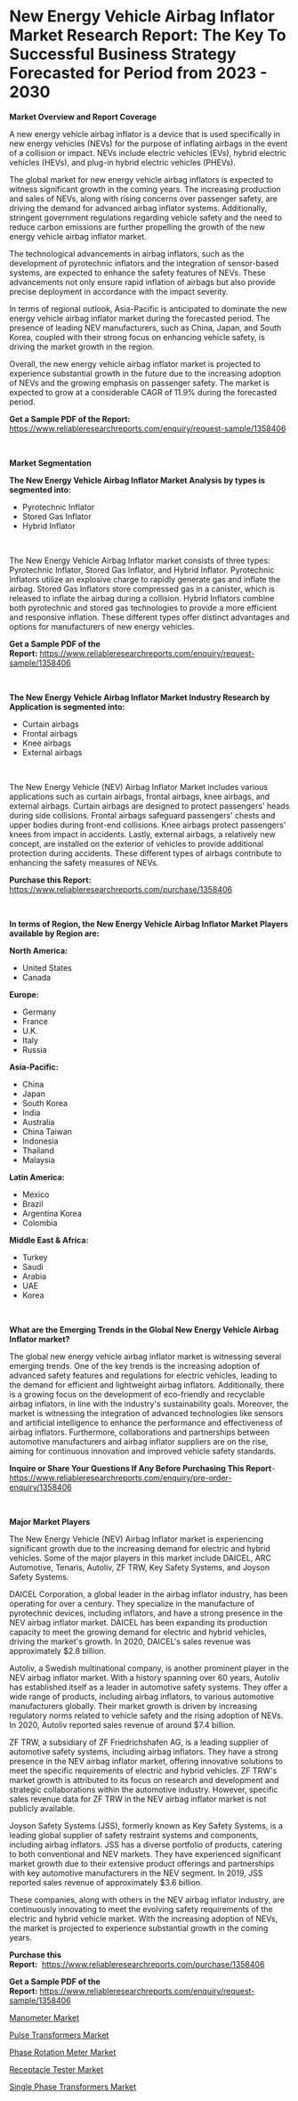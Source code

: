 <p><h1>New Energy Vehicle Airbag Inflator Market Research Report: The Key To Successful Business Strategy Forecasted for Period from 2023 - 2030</h1></p><p><strong>Market Overview and Report Coverage</strong></p>
<p><p>A new energy vehicle airbag inflator is a device that is used specifically in new energy vehicles (NEVs) for the purpose of inflating airbags in the event of a collision or impact. NEVs include electric vehicles (EVs), hybrid electric vehicles (HEVs), and plug-in hybrid electric vehicles (PHEVs).</p><p>The global market for new energy vehicle airbag inflators is expected to witness significant growth in the coming years. The increasing production and sales of NEVs, along with rising concerns over passenger safety, are driving the demand for advanced airbag inflator systems. Additionally, stringent government regulations regarding vehicle safety and the need to reduce carbon emissions are further propelling the growth of the new energy vehicle airbag inflator market.</p><p>The technological advancements in airbag inflators, such as the development of pyrotechnic inflators and the integration of sensor-based systems, are expected to enhance the safety features of NEVs. These advancements not only ensure rapid inflation of airbags but also provide precise deployment in accordance with the impact severity.</p><p>In terms of regional outlook, Asia-Pacific is anticipated to dominate the new energy vehicle airbag inflator market during the forecasted period. The presence of leading NEV manufacturers, such as China, Japan, and South Korea, coupled with their strong focus on enhancing vehicle safety, is driving the market growth in the region.</p><p>Overall, the new energy vehicle airbag inflator market is projected to experience substantial growth in the future due to the increasing adoption of NEVs and the growing emphasis on passenger safety. The market is expected to grow at a considerable CAGR of 11.9% during the forecasted period.</p></p>
<p><strong>Get a Sample PDF of the Report:</strong> <a href="https://www.reliableresearchreports.com/enquiry/request-sample/1358406">https://www.reliableresearchreports.com/enquiry/request-sample/1358406</a></p>
<p>&nbsp;</p>
<p><strong>Market Segmentation</strong></p>
<p><strong>The New Energy Vehicle Airbag Inflator Market Analysis by types is segmented into:</strong></p>
<p><ul><li>Pyrotechnic Inflator</li><li>Stored Gas Inflator</li><li>Hybrid Inflator</li></ul></p>
<p>&nbsp;</p>
<p><p>The New Energy Vehicle Airbag Inflator market consists of three types: Pyrotechnic Inflator, Stored Gas Inflator, and Hybrid Inflator. Pyrotechnic Inflators utilize an explosive charge to rapidly generate gas and inflate the airbag. Stored Gas Inflators store compressed gas in a canister, which is released to inflate the airbag during a collision. Hybrid Inflators combine both pyrotechnic and stored gas technologies to provide a more efficient and responsive inflation. These different types offer distinct advantages and options for manufacturers of new energy vehicles.</p></p>
<p><strong>Get a Sample PDF of the Report:</strong>&nbsp;<a href="https://www.reliableresearchreports.com/enquiry/request-sample/1358406">https://www.reliableresearchreports.com/enquiry/request-sample/1358406</a></p>
<p>&nbsp;</p>
<p><strong>The New Energy Vehicle Airbag Inflator Market Industry Research by Application is segmented into:</strong></p>
<p><ul><li>Curtain airbags</li><li>Frontal airbags</li><li>Knee airbags</li><li>External airbags</li></ul></p>
<p>&nbsp;</p>
<p><p>The New Energy Vehicle (NEV) Airbag Inflator Market includes various applications such as curtain airbags, frontal airbags, knee airbags, and external airbags. Curtain airbags are designed to protect passengers' heads during side collisions. Frontal airbags safeguard passengers' chests and upper bodies during front-end collisions. Knee airbags protect passengers' knees from impact in accidents. Lastly, external airbags, a relatively new concept, are installed on the exterior of vehicles to provide additional protection during accidents. These different types of airbags contribute to enhancing the safety measures of NEVs.</p></p>
<p><strong>Purchase this Report:</strong>&nbsp; <a href="https://www.reliableresearchreports.com/purchase/1358406">https://www.reliableresearchreports.com/purchase/1358406</a></p>
<p>&nbsp;</p>
<p><strong>In terms of Region, the New Energy Vehicle Airbag Inflator Market Players available by Region are:</strong></p>
<p>
    <p> <strong> North America: </strong>
        <ul>
            <li>United States</li>
            <li>Canada</li>
        </ul>
        </p> 
    <p> <strong> Europe: </strong>
        <ul>
            <li>Germany</li>
            <li>France</li>
            <li>U.K.</li>
            <li>Italy</li>
            <li>Russia</li>
        </ul>
        </p> 
    <p> <strong> Asia-Pacific: </strong>
        <ul>
            <li>China</li>
            <li>Japan</li>
            <li>South Korea</li>
            <li>India</li>
            <li>Australia</li>
            <li>China Taiwan</li>
            <li>Indonesia</li>
            <li>Thailand</li>
            <li>Malaysia</li>
        </ul>
        </p> 
    <p> <strong> Latin America: </strong>
        <ul>
            <li>Mexico</li>
            <li>Brazil</li>
            <li>Argentina Korea</li>
            <li>Colombia</li>
        </ul>
        </p> 
    <p> <strong> Middle East & Africa: </strong>
        <ul>
            <li>Turkey</li>
            <li>Saudi</li>
            <li>Arabia</li>
            <li>UAE</li>
            <li>Korea</li>
        </ul>
    </p>
    </p>
<p>&nbsp;</p>
<p><strong>What are the Emerging Trends in the Global New Energy Vehicle Airbag Inflator market?</strong></p>
<p><p>The global new energy vehicle airbag inflator market is witnessing several emerging trends. One of the key trends is the increasing adoption of advanced safety features and regulations for electric vehicles, leading to the demand for efficient and lightweight airbag inflators. Additionally, there is a growing focus on the development of eco-friendly and recyclable airbag inflators, in line with the industry's sustainability goals. Moreover, the market is witnessing the integration of advanced technologies like sensors and artificial intelligence to enhance the performance and effectiveness of airbag inflators. Furthermore, collaborations and partnerships between automotive manufacturers and airbag inflator suppliers are on the rise, aiming for continuous innovation and improved vehicle safety standards.</p></p>
<p><strong>Inquire or Share Your Questions If Any Before Purchasing This Report</strong>- <a href="https://www.reliableresearchreports.com/enquiry/pre-order-enquiry/1358406">https://www.reliableresearchreports.com/enquiry/pre-order-enquiry/1358406</a></p>
<p>&nbsp;</p>
<p><strong>Major Market Players</strong></p>
<p><p>The New Energy Vehicle (NEV) Airbag Inflator market is experiencing significant growth due to the increasing demand for electric and hybrid vehicles. Some of the major players in this market include DAICEL, ARC Automotive, Tenaris, Autoliv, ZF TRW, Key Safety Systems, and Joyson Safety Systems.</p><p>DAICEL Corporation, a global leader in the airbag inflator industry, has been operating for over a century. They specialize in the manufacture of pyrotechnic devices, including inflators, and have a strong presence in the NEV airbag inflator market. DAICEL has been expanding its production capacity to meet the growing demand for electric and hybrid vehicles, driving the market's growth. In 2020, DAICEL's sales revenue was approximately $2.8 billion.</p><p>Autoliv, a Swedish multinational company, is another prominent player in the NEV airbag inflator market. With a history spanning over 60 years, Autoliv has established itself as a leader in automotive safety systems. They offer a wide range of products, including airbag inflators, to various automotive manufacturers globally. Their market growth is driven by increasing regulatory norms related to vehicle safety and the rising adoption of NEVs. In 2020, Autoliv reported sales revenue of around $7.4 billion.</p><p>ZF TRW, a subsidiary of ZF Friedrichshafen AG, is a leading supplier of automotive safety systems, including airbag inflators. They have a strong presence in the NEV airbag inflator market, offering innovative solutions to meet the specific requirements of electric and hybrid vehicles. ZF TRW's market growth is attributed to its focus on research and development and strategic collaborations within the automotive industry. However, specific sales revenue data for ZF TRW in the NEV airbag inflator market is not publicly available.</p><p>Joyson Safety Systems (JSS), formerly known as Key Safety Systems, is a leading global supplier of safety restraint systems and components, including airbag inflators. JSS has a diverse portfolio of products, catering to both conventional and NEV markets. They have experienced significant market growth due to their extensive product offerings and partnerships with key automotive manufacturers in the NEV segment. In 2019, JSS reported sales revenue of approximately $3.6 billion.</p><p>These companies, along with others in the NEV airbag inflator industry, are continuously innovating to meet the evolving safety requirements of the electric and hybrid vehicle market. With the increasing adoption of NEVs, the market is projected to experience substantial growth in the coming years.</p></p>
<p><strong>Purchase this Report:</strong>&nbsp;&nbsp;<a href="https://www.reliableresearchreports.com/purchase/1358406">https://www.reliableresearchreports.com/purchase/1358406</a></p>
<p></p>
<p><strong>Get a Sample PDF of the Report:</strong>&nbsp;<a href="https://www.reliableresearchreports.com/enquiry/request-sample/1358406">https://www.reliableresearchreports.com/enquiry/request-sample/1358406</a></p>
<p><p><a href="https://www.linkedin.com/pulse/decoding-manometer-market-deep-dive-latest-trends-56yve/">Manometer Market</a></p><p><a href="https://medium.com/@carolclarkson766/pulse-transformers-market-research-report-its-history-and-forecast-2023-to-2030-477d8eb94faf">Pulse Transformers Market</a></p><p><a href="https://www.linkedin.com/pulse/phase-rotation-meter-market-size-growth-forecast-from-srb1e/">Phase Rotation Meter Market</a></p><p><a href="https://www.linkedin.com/pulse/receptacle-tester-market-size-2023-2030-global-industrial-y03ne/">Receptacle Tester Market</a></p><p><a href="https://medium.com/@gabriellemcgrath66/single-phase-transformers-market-insight-market-trends-growth-forecasted-from-2023-to-2030-0781cec7f239">Single Phase Transformers Market</a></p></p>